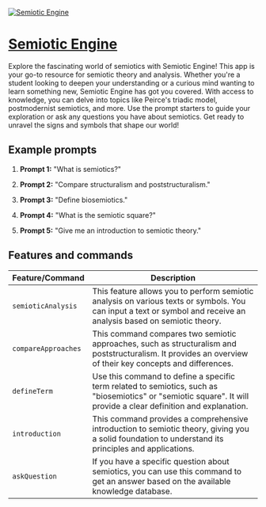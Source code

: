 [![Semiotic Engine](https://files.oaiusercontent.com/file-MEqV6Jj8cYuKcDcFCYOqqK98?se=2123-10-14T18%3A19%3A07Z&sp=r&sv=2021-08-06&sr=b&rscc=max-age%3D31536000%2C%20immutable&rscd=attachment%3B%20filename%3D62d2ffb9-4235-4f14-b294-376d96496d5c.png&sig=i86HlVPFzPWPpV0R79nKK3d/WruqnhOzfB4i1EUnGxA%3D)](https://chat.openai.com/g/g-413R7Lc48-semiotic-engine)

# [Semiotic Engine](https://chat.openai.com/g/g-413R7Lc48-semiotic-engine)

Explore the fascinating world of semiotics with Semiotic Engine! This app is your go-to resource for semiotic theory and analysis. Whether you're a student looking to deepen your understanding or a curious mind wanting to learn something new, Semiotic Engine has got you covered. With access to knowledge, you can delve into topics like Peirce's triadic model, postmodernist semiotics, and more. Use the prompt starters to guide your exploration or ask any questions you have about semiotics. Get ready to unravel the signs and symbols that shape our world!

## Example prompts

1. **Prompt 1:** "What is semiotics?"

2. **Prompt 2:** "Compare structuralism and poststructuralism."

3. **Prompt 3:** "Define biosemiotics."

4. **Prompt 4:** "What is the semiotic square?"

5. **Prompt 5:** "Give me an introduction to semiotic theory."


## Features and commands

| Feature/Command | Description |
| --- | --- |
| `semioticAnalysis` | This feature allows you to perform semiotic analysis on various texts or symbols. You can input a text or symbol and receive an analysis based on semiotic theory. |
| `compareApproaches` | This command compares two semiotic approaches, such as structuralism and poststructuralism. It provides an overview of their key concepts and differences. |
| `defineTerm` | Use this command to define a specific term related to semiotics, such as "biosemiotics" or "semiotic square". It will provide a clear definition and explanation. |
| `introduction` | This command provides a comprehensive introduction to semiotic theory, giving you a solid foundation to understand its principles and applications. |
| `askQuestion` | If you have a specific question about semiotics, you can use this command to get an answer based on the available knowledge database. |
